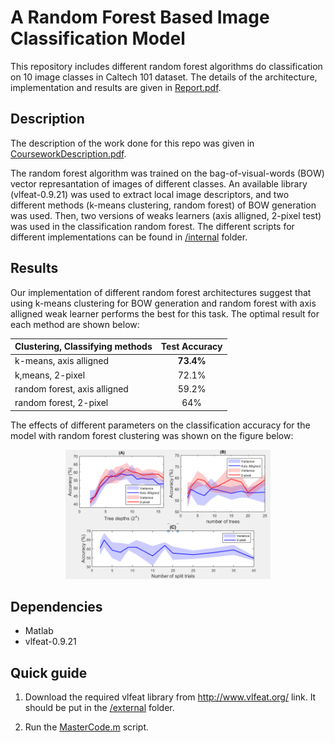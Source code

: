 # A Random Forest Based Image Classification Model

This repository includes different random forest algorithms do classification on 10 image classes in Caltech 101 dataset. The details of the architecture, implementation and results are given in [Report.pdf](Report.pdf).

## Description

The description of the work done for this repo was given in [CourseworkDescription.pdf](CourseworkDescription.pdf).

The random forest algorithm was trained on the bag-of-visual-words (BOW) vector represantation of images of different classes. An available library (vlfeat-0.9.21) was used to extract local image descriptors, and two different methods (k-means clustering, random forest) of BOW generation was used. Then, two versions of weaks learners (axis alligned, 2-pixel test) was used in the classification random forest. The different scripts for different implementations can be found in [/internal](/internal) folder.

## Results

Our implementation of different random forest architectures suggest that using k-means clustering for BOW generation and random forest with axis alligned weak learner performs the best for this task. The optimal result for each method are shown below:

| Clustering, Classifying methods | Test Accuracy |
|:-------|:-------:|
| k-means, axis alligned| **73.4%** |
| k,means, 2-pixel| 72.1% |
| random forest, axis alligned| 59.2% |
| random forest, 2-pixel| 64% |

The effects of different parameters on the classification accuracy for the model with random forest clustering was shown on the figure below:

<p align="center"><img src="Figures/fg4.png" width="65%" alt="" /></p>

## Dependencies

- Matlab 
- vlfeat-0.9.21

## Quick guide

1. Download the required vlfeat library from http://www.vlfeat.org/ link. It should be put in the [/external](/external) folder.

2. Run the [MasterCode.m](MasterCode.m) script.
